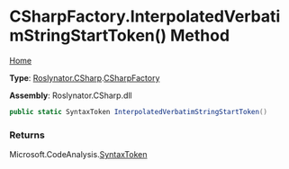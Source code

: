 # CSharpFactory\.InterpolatedVerbatimStringStartToken\(\) Method

[Home](../../../../README.md)

**Type**: [Roslynator.CSharp](../../README.md)\.[CSharpFactory](../README.md)

**Assembly**: Roslynator\.CSharp\.dll

```csharp
public static SyntaxToken InterpolatedVerbatimStringStartToken()
```

### Returns

Microsoft\.CodeAnalysis\.[SyntaxToken](https://docs.microsoft.com/en-us/dotnet/api/microsoft.codeanalysis.syntaxtoken)

